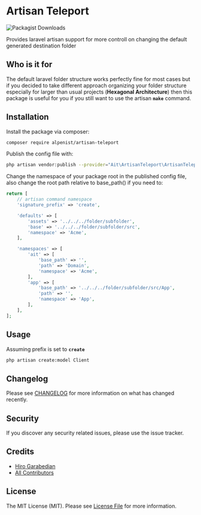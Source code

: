 # Artisan Teleport

![Packagist Downloads](https://img.shields.io/packagist/dt/alpenist/artisan-teleport?color=green&label=Downloads&logo=Github&style=for-the-badge)

Provides laravel artisan support for more controll on changing the default generated destination folder

## Who is it for
The default laravel folder structure works perfectly fine for most cases but if you decided to take different approach organizing your folder structure especially for larger than usual projects (**Hexagonal Architecture**) then this package is useful for you if you still want to use the artisan **`make`** command.

## Installation

Install the package via composer:

```bash
composer require alpenist/artisan-teleport
```


Publish the config file with:
```bash
php artisan vendor:publish --provider="Ait\ArtisanTeleport\ArtisanTeleportServiceProvider" --tag="config"
```

Change the namespace of your package root in the published config file, also change the root path relative to base_path() if you need to:

```php
return [
    // artisan command namespace
    'signature_prefix' => 'create',

    'defaults' => [
        'assets' => '../../../folder/subfolder',
        'base' => '../../../folder/subfolder/src',
        'namespace' => 'Acme',
    ],

    'namespaces' => [
        'ait' => [
            'base_path' => '',
            'path' => 'Domain',
            'namespace' => 'Acme',
        ],
        'app' => [
            'base_path' => '../../../folder/subfolder/src/App',
            'path' => '',
            'namespace' => 'App',
        ],
    ],
];
```

## Usage
Assuming prefix is set to **`create`**
``` bash
php artisan create:model Client
```


## Changelog

Please see [CHANGELOG](CHANGELOG.md) for more information on what has changed recently.


## Security

If you discover any security related issues, please use the issue tracker.

## Credits

- [Hiro Garabedian](https://github.com/Ait)
- [All Contributors](../../contributors)

## License

The MIT License (MIT). Please see [License File](LICENSE.md) for more information.
